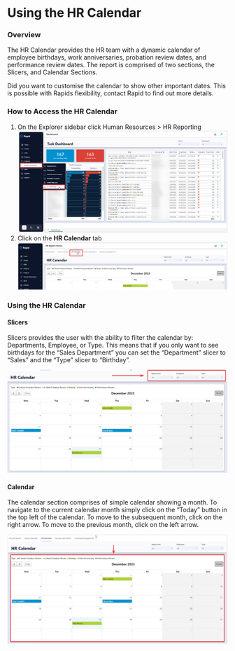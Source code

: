 # Using the HR Calendar

### Overview

The HR Calendar provides the HR team with a dynamic calendar of employee birthdays, work anniversaries, probation review dates, and performance review dates. The report is comprised of two sections, the Slicers, and Calendar Sections.

Did you want to customise the calendar to show other important dates. This is possible with Rapids flexibility, contact Rapid to find out more details.

### How to Access the HR Calendar

1. On the Explorer sidebar click Human Resources &gt; HR Reporting  
    ![image-1703654216148.png](./downloaded_image_1705286166393.png)
2. Click on the **HR Calendar** tab  
    ![image-1703654979572.png](./downloaded_image_1705286167412.png)

### Using the HR Calendar

#### Slicers

Slicers provides the user with the ability to filter the calendar by: Departments, Employee, or Type. This means that if you only want to see birthdays for the “Sales Department” you can set the “Department” slicer to “Sales” and the “Type” slicer to “Birthday”.

![image-1703655067127.png](./downloaded_image_1705286168423.png)

#### Calendar

The calendar section comprises of simple calendar showing a month. To navigate to the current calendar month simply click on the “Today” button in the top left of the calendar. To move to the subsequent month, click on the right arrow. To move to the previous month, click on the left arrow.

![image-1703655108970.png](./downloaded_image_1705286169436.png)